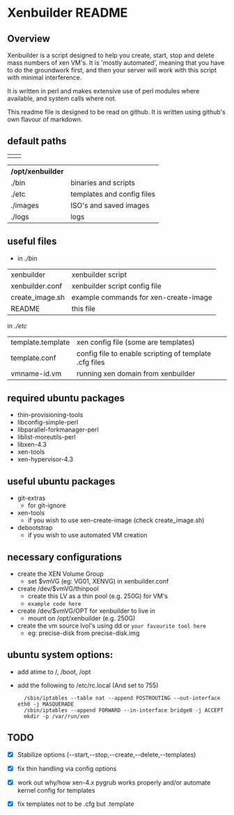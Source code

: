 # Xenbuilder README

## Overview

Xenbuilder is a script designed to help you create, start, stop and delete mass numbers of xen
VM's. It is 'mostly automated', meaning that you have to do the groundwork first, and then
your server will work with this script with minimal interference.

It is written in perl and makes extensive use of perl modules where available, and system calls
where not.

This readme file is designed to be read on github. It is written using github's
own flavour of markdown.

## default paths

<TABLE>
<TR>
<TD></TD><TD></TD>
</TR>
</TABLE>

<TABLE>
<TH>/opt/xenbuilder</TH>
<TR>
<TD>./bin</TD><TD>binaries and scripts</TD>
</TR>
<TR>
<TD>./etc</TD><TD>templates and config files</TD>
</TR>
<TR>
<TD>./images</TD><TD>ISO's and saved images</TD>
</TR>
<TR>
<TD>./logs</TD><TD>logs</TD>
</TR>
</TABLE>

## useful files

* in _./bin_  

<TABLE>
<TR>
<TD>xenbuilder</TD><TD>xenbuilder script</TD>
</TR>
<TR>
<TD>xenbuilder.conf</TD><TD>xenbuilder script config file</TD>
</TR>
<TR>
<TD>create_image.sh</TD><TD>example commands for xen-create-image</TD>
</TR>
<TR>
<TD>README</TD><TD>this file</TD>
</TR>
</TABLE>

in _./etc_

<TABLE>
<TR>
<TD>template.template</TD><TD>xen config file (some are templates)</TD>
</TR>
<TR>
<TD>template.conf</TD><TD>config file to enable scripting of template .cfg files</TD>
</TR>
<TR>
<TD>vmname-id.vm</TD><TD>running xen domain from xenbuilder</TD>
</TR>
</TABLE>


## required ubuntu packages
* thin-provisioning-tools
* libconfig-simple-perl
* libparallel-forkmanager-perl
* liblist-moreutils-perl
* libxen-4.3
* xen-tools
* xen-hypervisor-4.3

## useful ubuntu packages
* git-extras
  * for git-ignore
* xen-tools
  * if you wish to use xen-create-image (check create_image.sh)
* debootstrap
  * if you wish to use automated VM creation

## necessary configurations
* create the XEN Volume Group
  * set $vmVG (eg: VG01, XENVG) in xenbuilder.conf
* create /dev/$vmVG/thinpool
  * create this LV as a thin pool (e.g. 250G) for VM's
  * ```example code here```
* create /dev/$vmVG/OPT for xenbuilder to live in
  * mount on /opt/xenbuilder (e.g. 250G)
* create the vm source lvol's using dd or ```your favourite tool here```
  * eg: precise-disk from precise-disk.img

## ubuntu system options:
* add atime to /, /boot, /opt
* add the following to /etc/rc.local (And set to 755)

        /sbin/iptables --table nat --append POSTROUTING --out-interface eth0 -j MASQUERADE  
        /sbin/iptables --append FORWARD --in-interface bridge0 -j ACCEPT  
        mkdir -p /var/run/xen  

## TODO

- [x] Stabilize options (--start,--stop,--create,--delete,--templates)
- [x] fix thin handling via config options
- [x] work out why/how xen-4.x pygrub works properly and/or automate kernel config for templates
- [x] fix templates not to be .cfg but .template

